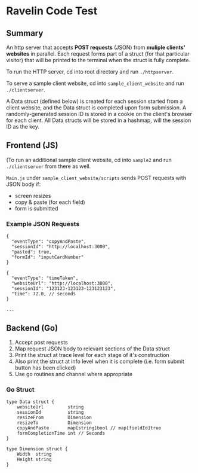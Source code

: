 Ravelin Code Test
=================

## Summary
An http server that accepts **POST requests** (JSON) from **muliple clients' websites** in parallel. Each request forms part of a struct (for that particular visitor) that will be printed to the terminal when the struct is fully complete. 

To run the HTTP server, cd into root directory and run `./httpserver`.

To serve a sample client website, cd into `sample_client_website` and run `./clientserver`.

A Data struct (defined below) is created for each session started from a client website, and the Data struct is completed upon form submission. A randomly-generated session ID is stored in a cookie on the client's browser for each client. All Data structs will be stored in a hashmap, will the session ID as the key. 

## Frontend (JS)
(To run an additional sample client website, cd into `sample2` and run `./clientserver` from there as well.

`Main.js` under `sample_client_website/scripts` sends POST requests with JSON body if:
  - screen resizes
  - copy & paste (for each field)
  - form is submitted

### Example JSON Requests
```
{
  "eventType": "copyAndPaste",
  "sessionId": "http://localhost:3000",
  "pasted": true,
  "formId": "inputCardNumber"
}

{
  "eventType": "timeTaken",
  "websiteUrl": "http://localhost:3000",
  "sessionId": "123123-123123-123123123",
  "time": 72.0, // seconds
}

...

```

## Backend (Go)
1. Accept post requests
2. Map request JSON body to relevant sections of the Data struct
3. Print the struct at trace level for each stage of it's construction
4. Also print the struct at info level when it is complete (i.e. form submit button has been clicked)
5. Use go routines and channel where appropriate

### Go Struct
```
type Data struct {
	websiteUrl         string
	sessionId          string
	resizeFrom         Dimension
	resizeTo           Dimension
	copyAndPaste       map[string]bool // map[fieldId]true
	formCompletionTime int // Seconds
}

type Dimension struct {
	Width  string
	Height string
}
```




